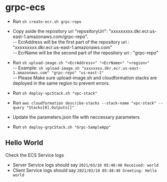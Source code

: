 # grpc-ecs


- Run `sh create-ecr.sh grpc-repo`
- Copy aside the repository uri "repositoryUri": "xxxxxxxxx.dkr.ecr.us-east-1.amazonaws.com/grpc-repo".  
  -- EcrAddress will be the first part of the repository uri : "xxxxxxxxx.dkr.ecr.us-east-1.amazonaws.com"  
  -- EcrName will be the second part of the repository uri : "grpc-repo"

- Run `sh upload-image.sh "<EcrAddress>" "<EcrName>" "<region>"`  
 -- Example: `sh upload-image.sh "xxxxxxxx.dkr.ecr.us-east-1.amazonaws.com" "grpc-repo" "us-east-1"`    
 -- Please Make sure upload-image.sh and cloudformation stacks are deployed in the same region to prevent errors.

- Run `sh deploy-vpcStack.sh "vpc-stack"`
- Run `aws cloudformation describe-stacks --stack-name "vpc-stack" --query "Stacks[0].Outputs[]"`
- Update the parameters.json file with neccessary parameters
- Run `sh deploy-grpcStack.sh "Grpc-SampleApp"`

## Hello World
Check the ECS Service logs  
- Server Service logs should say `2021/03/10 05:48:48 Received: world`
- Client Service logs should say `2021/03/10 05:48:48 Greeting: Hello world`
